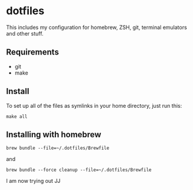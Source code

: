 # dotfiles

This includes my configuration for homebrew, ZSH, git, terminal emulators and other stuff.

## Requirements

* git
* make

## Install

To set up all of the files as symlinks in your home directory, just run this:

```
make all
```

## Installing with homebrew

```
brew bundle --file=~/.dotfiles/Brewfile
```

and

```
brew bundle --force cleanup --file=~/.dotfiles/Brewfile
```


I am now trying out JJ
